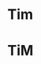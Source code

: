 # Tim
<!DOCTYPE html>
<html>
    <head>  <head/>
    <body>
      <h1> TiM <h1/>
    <body/>
</html>